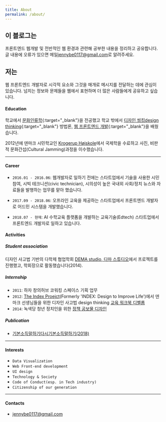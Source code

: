 ```yaml
---
title: About
permalink: /about/
---
```


## 이 블로그는

프론트엔드 웹개발 및 전반적인 웹 환경과 관련해 공부한 내용을 정리하고 공유합니다.
글 내용에 오류가 있으면 메일<jennybe0117@gmail.com>로 알려주세요.

## 저는

웹 프론트엔드 개발자로 시각적 요소와 그것을 매개로 메시지를 전달하는 데에 관심이 있습니다. 넘치는 정보와 문제들을 웹에서 표현하며 더 많은 사람들에게 공유하고 싶습니다.

#### Education

학교에서 [문화인류학](http://anthro.yonsei.ac.kr/sub01/sub01_01.php){:target="_blank"}을 전공했고 학교 밖에서 [디자인 씽킹design thinking](http://designtoimprovelife.dk/education/){:target="_blank"} 방법론, [웹 프론트엔드 개발](http://school.fastcampus.co.kr/dev_fds/){:target="_blank"}을 배웠습니다.

2012년에 덴마크 시민학교인 [Krogerup Højskole](https://krogerup.dk)에서 국제학을 수료하고 사진, 비판적 문화간섭(Cultural Jamming)과정을 이수했습니다.

<!-- ![image](../../assets/images/yidss.jpg) -->

---

#### Career

- `2016.01 - 2016.06`: 웹개발자로 일하기 전에는 스타트업에서 기술을 사용한 시민 참여, 시빅 테크니션(civic technician), 시의성이 높은 국내외 사회/정치 뉴스와 자료들을 발행하는 업무를 맡아 했습니다.

- `2017.09 - 2018.06`: 오프라인 교육을 제공하는 스타트업에서 프론트엔드 개발자로 어드민 시스템을 개발했습니다.

- `2018.07 - 현재`: AI 수학교육 플랫폼을 개발하는 교육기술(Edtech) 스타트업에서 프론트엔드 개발자로 일하고 있습니다.

#### Activities

##### Student association

디자인 사고법 기반의 다학제 협업학회 [DEMA studio, 디마 스튜디오](https://demastudio.tistory.com/)에서 프로젝트를 진행했고, 학회장으로 활동했습니다(2014).

<!-- ![demastudio](../../assets/images/demastudio1.png) -->

##### Internship

- `2011`: 하자 창의허브 코워킹 스페이스 기획 업무
- `2012`: [The Index Proejct](https://theindexproject.org/)(Formerly 'INDEX: Design to Improve Life')에서 덴마크 선생님들을 위한 디자인 사고법 design thinking [교육 워크북 디벨롭](http://issuu.com/index/docs/design_to_improve_life_education_te)
- `2014`: 녹색당 청년 정치인을 위한 [정책 공보물 디자인](http://cargocollective.com/jennybehan/6)

<!-- ![index](../../assets/images/index.jpg) -->

##### Publication

- [기본소득말하기다시기본소득말하기(2018)](http://your-mind.com/product/detail.html?product_no=3409&cate_no=317&display_group=1)

---

#### Interests

* `Data Visualization`
* `Web Front-end development`
* `UI design`
* `Technology & Society`
* `Code of Conduct(esp. in Tech industry)`
* `Citizenship of our generation`

---

#### Contacts

* <jennybe0117@gmail.com>